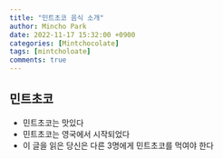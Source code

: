```yaml
---
title: "민트초코 음식 소개"
author: Mincho Park
date: 2022-11-17 15:32:00 +0900
categories: [Mintchocolate]
tags: [mintcholoate]
comments: true
---
```


## 민트초코

- 민트초코는 맛있다
- 민트초코는 영국에서 시작되었다
- 이 글을 읽은 당신은 다른 3명에게 민트초코를 먹여야 한다
